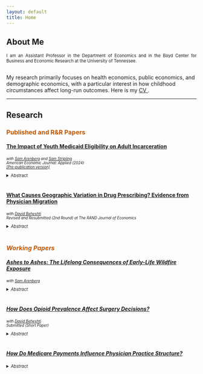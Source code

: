 ```yaml
---
layout: default
title: Home
---
```


<h2> About Me </h2> 
<p align="justify" style="font-size:80%;"> I am an Assistant Professor in the Department of Economics and in the Boyd Center for Business and Economic Research at the University of Tennessee. <br/>
<br/>  
  
My research primarily focuses on health economics, public economics, and demographic economics, with a particular interest in how childhood circumstances affect long-run outcomes. Here is my <a href="https://sethneller.github.io/neller_cv.pdf"> CV </a>.
<br/>

<hr>
  
<h2> Research </h2> 

<h3 style="color:#bf5700;"> Published and R&R Papers  </h3>

<h4><a href="https://www.aeaweb.org/articles?id=10.1257/app.20200785">The Impact of Youth Medicaid Eligibility on Adult Incarceration</a> </h4>  
<p style="font-size:70%;"><i> with <a href="https://samuelarenberg.com/">Sam Arenberg</a> and <a href="https://samstripling.com/">Sam Stripling</a> <br/>
American Economic Journal: Applied (2024) <br/>
<a href="https://sethneller.github.io/papers/Medicaid_and_incarceration.pdf"> [Pre-publication version] </a> </i> </p>

<details>
 <summary style="font-size:80%;"> Abstract </summary>
    <p align="justify" style="font-size:80%;"> This paper identifies an important spillover associated with public health insurance: reduced incarceration. In 1990, Congress passed legislation that  increased Medicaid eligibility for individuals born after September 30, 1983. We show that Black children born just after the cutoff are 5 percent less likely to be incarcerated by age 28, driven primarily by a decrease in incarcerations connected to financially motivated offenses. Children of other races, who experienced almost no gain in Medicaid coverage as a result of the policy, demonstrate no such declines. We find that reduced incarceration in adulthood substantially offsets the initial costs of expanding eligibility. </p>
</details>
<br/>

<h4> <a href="https://sethneller.github.io/papers/beheshti_neller_physician_prescribing.pdf"> What Causes Geographic Variation in Drug Prescribing? Evidence from Physician Migration</a> </h4> 
<p style="font-size:70%;"><i> with <a href="https://sites.google.com/view/davidbeheshti">David Beheshti</a> <br/>
Revised and Resubmitted (2nd Round) at The RAND Journal of Economics </p>


<details>
 <summary style="font-size:80%;"> Abstract </summary>
    <p align="justify" style="font-size:80%;"> In this paper, we examine the importance of individual physicians in explaining the significant variation in prescription drug spending in Medicare Part D. By tracking
prescribing behavior before and after physician relocations, we find that movers’ prescribing converges toward the average of their new location. However, this convergence is far from complete, highlighting the importance of idiosyncratic physician-specific factors. Overall, these physician-specific factors explain about 60 to 70 percent of the cross-sectional variation in prescription drug spending, suggesting that physicians are one of the most important supply-side determinants of this variation. We investigate several potential mechanisms behind this partial convergence. </p>
</details>
<br/>

<h3 style="color:#bf5700;"> Working Papers </h3>

<h4> <a href="https://sethneller.github.io/papers/Ashes_to_Ashes_Working_Paper.pdf"> Ashes to Ashes: The Lifelong Consequences of Early-Life Wildfire Exposure</a> </h4>
 <p style="font-size:70%;"><i> with <a href="https://samuelarenberg.com/">Sam Arenberg</a> <br/> </p>

<details>
 <summary style="font-size:80%;"> Abstract </summary>
      <p align="justify" style="font-size:80%;"> This paper assesses the impact of in utero and early-childhood exposure to wildfire smoke on longevity as well as economic achievement, human capital accumulation, and disability in mid-to-late adulthood. To identify areas that were exposed to wildfire pollution, we leverage mid-20th century (1930-1969) California wildfires and smoke dispersion modeling. We then combine these wildfire pollution data with comprehensive, restricted-use administrative data from the Social Security Administration and Census Bureau.  These linked data allow us to measure childhood wildfire smoke exposure for four decades of birth cohorts and to observe a rich set of later-life outcomes. Using these data, we exploit plausibly exogenous variation in smoke exposure--which is a function of fire timing and size as well as wind direction and speed--to identify long-run effects. We find that moving from the 25th to 75th percentile of early-life wildfire smoke exposure results in 1.7 additional deaths before age 55 per 1,000 individuals, conditional on surviving past early childhood. Aggregating these effects across ages 30 to 80 translates to 46 life years lost per 1,000 persons. We further find that smoke exposure results in unfavorable changes to a wide range of later-life outcomes across economic achievement, educational attainment, and disability measures. From these results, we estimate that each child born in California during our sample period sustained, on average, approximately $22,000 of discounted damages in lost life expectancy and lost earnings due to wildfire smoke. These findings suggest that warming temperatures, which exacerbate the duration and intensity of wildfire seasons, are already meaningfully affecting the life cycles of exposed children through increased smoke exposure. </p>
  </details>
<br/>

<h4> <a href="https://sethneller.github.io/papers/Opiod_and_Surgeries.pdf"> How Does Opioid Prevalence Affect Surgery Decisions?</a> </h4> 
<p style="font-size:70%;"><i> with <a href="https://sites.google.com/view/davidbeheshti">David Beheshti</a> <br/> 
Submitted (Short Paper) <br/> </p>

<details>
 <summary style="font-size:80%;"> Abstract </summary>
    <p align="justify" style="font-size:80%;"> This paper studies how the prevalence of opioids affects joint physician-patient decisions over medical procedures. Following Alpert et al. (2022), we utilize variation in
opioid exposure due to state policies that affected OxyContin’s marketing and market entry. Our results suggest that higher availability of opioids led to a substantial (21%) increase in the number of elective surgical discharges, such as knee replacements, hip replacements, and back surgeries. We also consider effects for non-elective surgical discharges—procedures where we expect a much smaller response to the availability of opioids—and find a statistically insignificant increase of 1%. Finally, we investigate medical discharges—procedures where no response is expected—and find no detectable effect. This increase in elective procedures is consistent with a model of physician behavior that incorporates patient pain and post-surgical well-being into surgical decisions and where decreases in the “hassle” of prescribing pain-reducing medication pushes marginal patients to undergo surgeries that they might not otherwise elect. Our results highlight an important tradeoff: while liberal opioid prescribing has led to widespread misuse and abuse, the availability of opioids may allow some patients to undergo quality-of-life improving surgeries that would otherwise be too painful. </p>
</details>
<br/>




<h4> <a href="https://sethneller.github.io/papers/Practice_structure.pdf">How Do Medicare Payments Influence Physician Practice Structure?</a> </h4>

<details>
 <summary style="font-size:80%;"> Abstract </summary>
    <p align="justify" style="font-size:80%;"> This paper exploits spatial discontinuities in Medicare payment rates to estimate the effect of reimbursements on primary care physicians’ choice of organizational structure. I find that a 1 percent increase in Medicare reimbursement leads to a 1.7 to 2.2 percentage point increase in primary care doctors who practice with a small group (defined as 25 providers or fewer). This effect is driven by changes in the tails of the practice size distribution: a 1.8 percentage point increase in physicians who are affiliated with the smallest (1- or 2-provider) practice groups with a corresponding decrease in physicians joining very large practices (≥ 150 providers). I do not, however, detect any evidence of physician sorting or bunching around the boundary in response to differential payment, supporting the underlying assumptions of my regression discontinuity design. Accordingly, my findings suggest that Medicare pricing may be a factor in the trend of consolidation in the physician and clinical services market. </p>
</details>
<br/>
